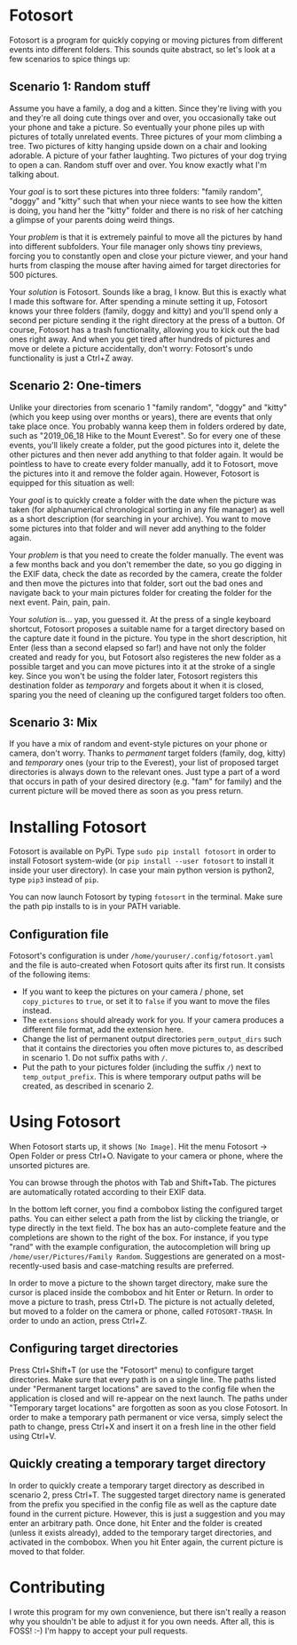 # Fotosort

Fotosort is a program for quickly copying or moving pictures from different events into different folders. This sounds quite abstract, so let's look at a few scenarios to spice things up:

## Scenario 1: Random stuff

Assume you have a family, a dog and a kitten. Since they're living with you and they're all doing cute things over and over, you occasionally take out your phone and take a picture. So eventually your phone piles up with pictures of totally unrelated events. Three pictures of your mom climbing a tree. Two pictures of kitty hanging upside down on a chair and looking adorable. A picture of your father laughting. Two pictures of your dog trying to open a can. Random stuff over and over. You know exactly what I'm talking about.

Your *goal* is to sort these pictures into three folders: "family random", "doggy" and "kitty" such that when your niece wants to see how the kitten is doing, you hand her the "kitty" folder and there is no risk of her catching a glimpse of your parents doing weird things.

Your *problem* is that it is extremely painful to move all the pictures by hand into different subfolders. Your file manager only shows tiny previews, forcing you to constantly open and close your picture viewer, and your hand hurts from clasping the mouse after having aimed for target directories for 500 pictures.

Your *solution* is Fotosort. Sounds like a brag, I know. But this is exactly what I made this software for. After spending a minute setting it up, Fotosort knows your three folders (family, doggy and kitty) and you'll spend only a second per picture sending it the right directory at the press of a button. Of course, Fotosort has a trash functionality, allowing you to kick out the bad ones right away. And when you get tired after hundreds of pictures and move or delete a picture accidentally, don't worry: Fotosort's undo functionality is just a Ctrl+Z away.

## Scenario 2: One-timers

Unlike your directories from scenario 1 "family random", "doggy" and "kitty" (which you keep using over months or years), there are events that only take place once. You probably wanna keep them in folders ordered by date, such as "2019_06_18 Hike to the Mount Everest". So for every one of these events, you'll likely create a folder, put the good pictures into it, delete the other pictures and then never add anything to that folder again. It would be pointless to have to create every folder manually, add it to Fotosort, move the pictures into it and remove the folder again. However, Fotosort is equipped for this situation as well:

Your *goal* is to quickly create a folder with the date when the picture was taken (for alphanumerical chronological sorting in any file manager) as well as a short description (for searching in your archive). You want to move some pictures into that folder and will never add anything to the folder again.

Your *problem* is that you need to create the folder manually. The event was a few months back and you don't remember the date, so you go digging in the EXIF data, check the date as recorded by the camera, create the folder and then move the pictures into that folder, sort out the bad ones and navigate back to your main pictures folder for creating the folder for the next event. Pain, pain, pain.

Your *solution* is... yap, you guessed it. At the press of a single keyboard shortcut, Fotosort proposes a suitable name for a target directory based on the capture date it found in the picture. You type in the short description, hit Enter (less than a second elapsed so far!) and have not only the folder created and ready for you, but Fotosort also registeres the new folder as a possible target and you can move pictures into it at the stroke of a single key. Since you won't be using the folder later, Fotosort registers this destination folder as *temporary* and forgets about it when it is closed, sparing you the need of cleaning up the configured target folders too often.

## Scenario 3: Mix

If you have a mix of random and event-style pictures on your phone or camera, don't worry. Thanks to *permanent* target folders (family, dog, kitty) and *temporary* ones (your trip to the Everest), your list of proposed target directories is always down to the relevant ones. Just type a part of a word that occurs in path of your desired directory (e.g. "fam" for family) and the current picture will be moved there as soon as you press return.

# Installing Fotosort

Fotosort is available on PyPi. Type `sudo pip install fotosort` in order to install Fotosort system-wide (or `pip install --user fotosort` to install it inside your user directory). In case your main python version is python2, type `pip3` instead of `pip`.

You can now launch Fotosort by typing `fotosort` in the terminal. Make sure the path pip installs to is in your PATH variable.

## Configuration file

Fotosort's configuration is under `/home/youruser/.config/fotosort.yaml` and the file is auto-created when Fotosort quits after its first run. It consists of the following items:

 - If you want to keep the pictures on your camera / phone, set `copy_pictures` to `true`, or set it to `false` if you want to move the files instead.
 - The `extensions` should already work for you. If your camera produces a different file format, add the extension here.
 - Change the list of permanent output directories `perm_output_dirs` such that it contains the directories you often move pictures to, as described in scenario 1. Do not suffix paths with `/`.
 - Put the path to your pictures folder (including the suffix `/`) next to `temp_output_prefix`. This is where temporary output paths will be created, as described in scenario 2.

# Using Fotosort

When Fotosort starts up, it shows `[No Image]`. Hit the menu Fotosort -> Open Folder or press Ctrl+O. Navigate to your camera or phone, where the unsorted pictures are.

You can browse through the photos with Tab and Shift+Tab. The pictures are automatically rotated according to their EXIF data.

In the bottom left corner, you find a combobox listing the configured target paths. You can either select a path from the list by clicking the triangle, or type directly in the text field. The box has an auto-complete feature and the completions are shown to the right of the box. For instance, if you type "rand" with the example configuration, the autocompletion will bring up `/home/user/Pictures/Family Random`. Suggestions are generated on a most-recently-used basis and case-matching results are preferred.

In order to move a picture to the shown target directory, make sure the cursor is placed inside the combobox and hit Enter or Return. In order to move a picture to trash, press Ctrl+D. The picture is not actually deleted, but moved to a folder on the camera or phone, called `FOTOSORT-TRASH`. In order to undo an action, press Ctrl+Z.

## Configuring target directories

Press Ctrl+Shift+T (or use the "Fotosort" menu) to configure target directories. Make sure that every path is on a single line. The paths listed under "Permanent target locations" are saved to the config file when the application is closed and will re-appear on the next launch. The paths under "Temporary target locations" are forgotten as soon as you close Fotosort. In order to make a temporary path permanent or vice versa, simply select the path to change, press Ctrl+X and insert it on a fresh line in the other field using Ctrl+V.

## Quickly creating a temporary target directory

In order to quickly create a temporary target directory as described in scenario 2, press Ctrl+T. The suggested target directory name is generated from the prefix you specified in the config file as well as the capture date found in the current picture. However, this is just a suggestion and you may enter an arbitrary path. Once done, hit Enter and the folder is created (unless it exists already), added to the temporary target directories, and activated in the combobox. When you hit Enter again, the current picture is moved to that folder.

# Contributing

I wrote this program for my own convenience, but there isn't really a reason why you shouldn't be able to adjust it for you own needs. After all, this is FOSS! :-) I'm happy to accept your pull requests.
